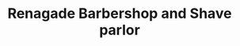 ---
title: "Renagade Barbershop and Shave parlor"
url: /peterborough/renagade-barbershop-and-shave-parlor/
shop: hairdresser
---